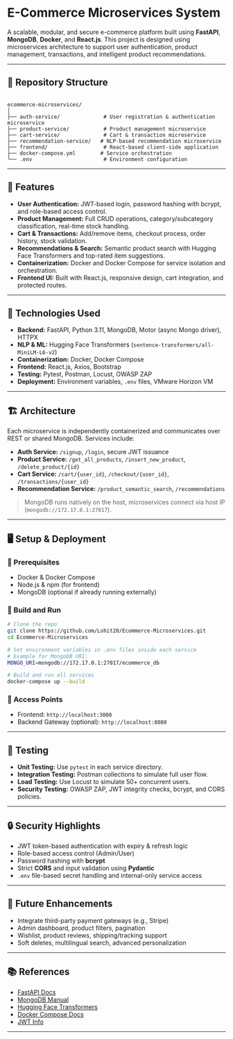 #  E-Commerce Microservices System

A scalable, modular, and secure e-commerce platform built using **FastAPI**, **MongoDB**, **Docker**, and **React.js**. This project is designed using microservices architecture to support user authentication, product management, transactions, and intelligent product recommendations.

---

## 📁 Repository Structure

```

ecommerce-microservices/
│
├── auth-service/              # User registration & authentication microservice
├── product-service/           # Product management microservice
├── cart-service/              # Cart & transaction microservice
├── recommendation-service/   # NLP-based recommendation microservice
├── frontend/                  # React-based client-side application
├── docker-compose.yml        # Service orchestration
└── .env                       # Environment configuration

````

---

## 🚀 Features

- **User Authentication:** JWT-based login, password hashing with bcrypt, and role-based access control.
- **Product Management:** Full CRUD operations, category/subcategory classification, real-time stock handling.
- **Cart & Transactions:** Add/remove items, checkout process, order history, stock validation.
- **Recommendations & Search:** Semantic product search with Hugging Face Transformers and top-rated item suggestions.
- **Containerization:** Docker and Docker Compose for service isolation and orchestration.
- **Frontend UI:** Built with React.js, responsive design, cart integration, and protected routes.

---

## 🧰 Technologies Used

- **Backend:** FastAPI, Python 3.11, MongoDB, Motor (async Mongo driver), HTTPX  
- **NLP & ML:** Hugging Face Transformers (`sentence-transformers/all-MiniLM-L6-v2`)  
- **Containerization:** Docker, Docker Compose  
- **Frontend:** React.js, Axios, Bootstrap  
- **Testing:** Pytest, Postman, Locust, OWASP ZAP  
- **Deployment:** Environment variables, `.env` files, VMware Horizon VM

---

## 🏗️ Architecture

Each microservice is independently containerized and communicates over REST or shared MongoDB. Services include:

- **Auth Service:** `/signup`, `/login`, secure JWT issuance  
- **Product Service:** `/get_all_products`, `/insert_new_product`, `/delete_product/{id}`  
- **Cart Service:** `/cart/{user_id}`, `/checkout/{user_id}`, `/transactions/{user_id}`  
- **Recommendation Service:** `/product_semantic_search`, `/recommendations`

> MongoDB runs natively on the host, microservices connect via host IP (`mongodb://172.17.0.1:27017`).

---

## 🖥️ Setup & Deployment

### 🔧 Prerequisites

- Docker & Docker Compose
- Node.js & npm (for frontend)
- MongoDB (optional if already running externally)

### 🔨 Build and Run

```bash
# Clone the repo
git clone https://github.com/Lohit20/Ecommerce-Microservices.git
cd Ecommerce-Microservices

# Set environment variables in .env files inside each service
# Example for MongoDB URI:
MONGO_URI=mongodb://172.17.0.1:27017/ecommerce_db

# Build and run all services
docker-compose up --build
````

### 🔗 Access Points

* Frontend: `http://localhost:3000`
* Backend Gateway (optional): `http://localhost:8080`

---

## 🧪 Testing

* **Unit Testing:** Use `pytest` in each service directory.
* **Integration Testing:** Postman collections to simulate full user flow.
* **Load Testing:** Use Locust to simulate 50+ concurrent users.
* **Security Testing:** OWASP ZAP, JWT integrity checks, bcrypt, and CORS policies.

---

## 🔒 Security Highlights

* JWT token-based authentication with expiry & refresh logic
* Role-based access control (Admin/User)
* Password hashing with **bcrypt**
* Strict **CORS** and input validation using **Pydantic**
* `.env` file-based secret handling and internal-only service access

---

## 🎯 Future Enhancements

* Integrate third-party payment gateways (e.g., Stripe)
* Admin dashboard, product filters, pagination
* Wishlist, product reviews, shipping/tracking support
* Soft deletes, multilingual search, advanced personalization

---


## 📚 References

* [FastAPI Docs](https://fastapi.tiangolo.com/)
* [MongoDB Manual](https://www.mongodb.com/docs/manual/)
* [Hugging Face Transformers](https://huggingface.co/sentence-transformers/all-MiniLM-L6-v2)
* [Docker Compose Docs](https://docs.docker.com/compose/)
* [JWT Info](https://jwt.io/)

---
